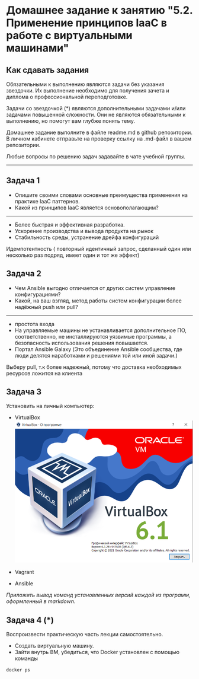 
# Домашнее задание к занятию "5.2. Применение принципов IaaC в работе с виртуальными машинами"

## Как сдавать задания

Обязательными к выполнению являются задачи без указания звездочки. Их выполнение необходимо для получения зачета и диплома о профессиональной переподготовке.

Задачи со звездочкой (*) являются дополнительными задачами и/или задачами повышенной сложности. Они не являются обязательными к выполнению, но помогут вам глубже понять тему.

Домашнее задание выполните в файле readme.md в github репозитории. В личном кабинете отправьте на проверку ссылку на .md-файл в вашем репозитории.

Любые вопросы по решению задач задавайте в чате учебной группы.

---

## Задача 1

- Опишите своими словами основные преимущества применения на практике IaaC паттернов.
- Какой из принципов IaaC является основополагающим?
---
* Более быстрая и эффективная разработка.
* Ускорение производства и вывода продукта на рынок
* Стабильность среды, устранение дрейфа конфигураций

Идемпотентность ( повторный идентичный запрос, сделанный один или несколько раз подряд, имеет один и тот же эффект)
## Задача 2

- Чем Ansible выгодно отличается от других систем управление конфигурациями?
- Какой, на ваш взгляд, метод работы систем конфигурации более надёжный push или pull?
---
* простота входа
* На управляемые машины не устанавливается дополнительное ПО, соответственно, не инсталлируются уязвимые программы, а безопасность использования решения повышается.
* Портал Ansible Galaxy (Это объединение Ansible сообщества, где люди делятся наработками и решениями той или иной задачи.)
 
Выберу  pull, т.к более надежный, потому что доставка необходимых ресурсов ложится на клиента

## Задача 3

Установить на личный компьютер:

- VirtualBox
![img.png](img.png)
- Vagrant

- Ansible

*Приложить вывод команд установленных версий каждой из программ, оформленный в markdown.*

## Задача 4 (*)

Воспроизвести практическую часть лекции самостоятельно.

- Создать виртуальную машину.
- Зайти внутрь ВМ, убедиться, что Docker установлен с помощью команды
```
docker ps
```
